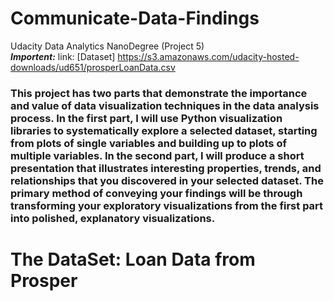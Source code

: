 # Communicate-Data-Findings
Udacity Data Analytics NanoDegree (Project 5)<br>
***Importent:***  link: [Dataset] https://s3.amazonaws.com/udacity-hosted-downloads/ud651/prosperLoanData.csv



### This project has two parts that demonstrate the importance and value of data visualization techniques in the data analysis process. In the first part, I will use Python visualization libraries to systematically explore a selected dataset, starting from plots of single variables and building up to plots of multiple variables. In the second part, I will produce a short presentation that illustrates interesting properties, trends, and relationships that you discovered in your selected dataset. The primary method of conveying your findings will be through transforming your exploratory visualizations from the first part into polished, explanatory visualizations.

# The DataSet: Loan Data from Prosper

